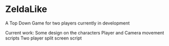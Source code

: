 # ZeldaLike
A Top Down Game for two players currently in development

Current work:
Some design on the characters
Player and Camera movement scripts
Two player split screen script
